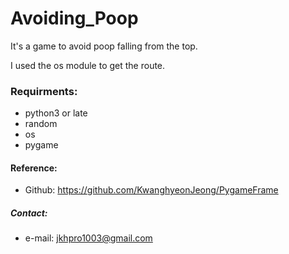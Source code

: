 # Avoiding_Poop

It's a game to avoid poop falling from the top.

I used the os module to get the route.

### **Requirments:**
- python3 or late
- random
- os
- pygame
  
#### Reference:
  * Github: <https://github.com/KwanghyeonJeong/PygameFrame>
  
##### Contact:
  * e-mail: <jkhpro1003@gmail.com>
